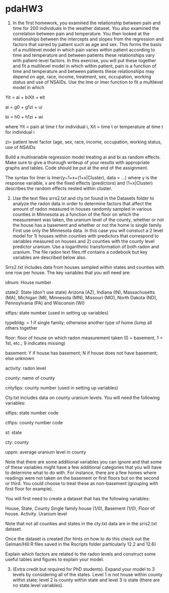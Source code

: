 # pdaHW3

1. In the first homework, you examined the relationship between pain and time for 200 individuals in the weather dataset. You also examined the correlation between pain and temperature. You then looked at the relationships between the intercepts and slopes from the regression and factors that varied by patient such as age and sex. This forms the basis of a multilevel model in which pain varies within patient according to time and temperature and between patients these relationships vary with patient-level factors. In this exercise, you will put these together and fit a multilevel model in which within patient, pain is a function of time and temperature and between patients these relationships may depend on age, race, income, treatment, sex,  occupation, working status and use of NSAIDs. Use the lme or lmer function to fit a multilevel model in which

 

Yit = ai + biXit + eit

 

ai = g0 + g1zi + ui

bi = h0 + h1zi + wi

 

where Yit = pain at time t for individual i, Xit = time t or temperature at time t for individual i

 zi= patient level factor (age, sex, race, income, occupation, working status, use of NSAIDs

 

Build a multivariable regression model treating ai and bi  as random effects. Make sure to give a thorough writeup of your results with appropriate graphs and tables. Code should be put at the end of the assignment.

 

The syntax for lmer is lmer(y~1+x+(1+x|Cluster), data = …) where y is the response variable, x are the fixed effects (predictors) and (1+x|Cluster) describes the random effects nested within cluster. 

 

 

2. Use the text files srrs2.txt and cty.txt found in the Datasets folder to analyze the radon data in order to determine factors that affect the amount of radon measured in houses randomly sampled in various counties in Minnesota as a function of the floor on which the measurement was taken, the uranium level of the county, whether or not the house has a basement and whether or not the home is single family. First use only the Minnesota data. In this case you will constuct a 2 level model for 1) houses within counties with predictors that correspond to variables measured on houses and 2) counties with the county level predictor uranium. Use a logarithmic transformation of both radon and uranium. The file radon text files.rtf contains a codebook but key variables are described below also.

 

Srrs2.txt includes data from houses sampled within states and counties with one row per house. The key variables that you will need are:

 

idnum: House number

state2: State (don't use state) Arizona (AZ), Indiana (IN), Massachusetts (MA), Michigan (MI), Minnesota (MN), Missouri (MO), North Dakota (ND), Pennsylvania (PA) and Wisconsin (WI)

stfips: state number (used in setting up variables)

typebldg: = 1 if single family; otherwise another type of home (lump all others together

floor: floor of house on which radon measurement taken (0 = basement, 1 = 1st, etc.; 9 indicates missing)

basement: Y if house has basement; N if house does not have basement; else unknown

activity: radon level

county: name of county

cntyfips: county number (used in setting up variables)

 

Cty.txt includes data on county uranium levels. You will need the following variables:

stfips: state number code

ctfips: county number code

st: state

cty: county

uppm: average uranium level in county

 

Note that there are some additional variables you can ignore and that some of these variables might have a few additional categories that you will have to determine what to do with. For instance, there are a few homes where readings were not taken on the basement or first floors but on the second or third. You could choose to treat these as non-basement (grouping with first floor for example).

 

You will first need to create a dataset that has the following variables:

 

House, State, County Single family house (1/0), Basement (1/0), Floor of house. Activity. Uranium level

 

Note that not all counties and states in the cty.txt data are in the srrs2.txt dataset.

 

Once the dataset is created (for hints on how to do this check out the Gelman/Hill R files saved in the Rscripts folder particularly 12.2 and 12.6) 

 

Explain which factors are related to the radon levels and construct some useful tables and figures to explain your model.

 

3. (Extra credit but required for PhD students). Expand your model to 3 levels by considering all of the states. Level 1 is not house within county within state; level 2 is county within state and level 3 is state (there are no state level variables). 
